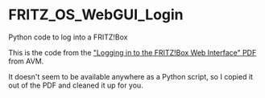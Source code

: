 # FRITZ_OS_WebGUI_Login

Python code to log into a FRITZ!Box 

This is the code from the
["Logging in to the FRITZ!Box Web Interface" PDF](https://avm.de/fileadmin/user_upload/Global/Service/Schnittstellen/AVM_Technical_Note_-_Session_ID_english_2021-05-03.pdf)
from AVM.

It doesn't seem to be available anywhere as a
Python script, so I copied it out of the PDF
and cleaned it up for you.


